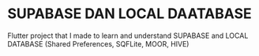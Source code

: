 # SUPABASE DAN LOCAL DAATABASE

Flutter project that I made to learn and understand SUPABASE and LOCAL DATABASE (Shared Preferences, SQFLite, MOOR, HIVE)
